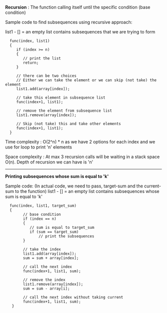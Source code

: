 **Recursion** : The function calling itself until the specific condition (base condition)

Sample code to find subsequences using recursive approach:

list1 - [] = an empty list contains subsequences that we are trying to form


      func(index, list1)
      {
         if (index >= n)
         {
            // print the list
            return;
         }

         // there can be two choices
         // Either we can take the element or we can skip (not take) the element
         list1.add(array[index]);

         // take this element in subsequence list
         func(index+1, list1);

         // remove the element from subsequence list
         list1.remove(array[index]);

         // Skip (not take) this and take other elements
         func(index+1, list1);
      }

Time complexity : O(2^n) * n as we have 2 options for each index and we use for loop to print 'n' elements

Space complexity : At max 3 recursion calls will be waiting in a stack space O(n). Depth of recursion we can have is 'n'

--------------------------------------------------------------------------------------------------------------------------

**Printing subsequences whose sum is equal to 'k'**

Sample code: (In actual code, we need to pass, target-sum and the current-sum to the function)
list1 - [] = an empty list contains subsequences whose sum is equal to 'k'

      func(index, list1, target_sum)
      {
            // base condition
            if (index == n)
            {
               // sum is equal to target_sum
               if (sum == target_sum)
                   // print the subsequences
            }
            
            // take the index
            list1.add(array[index]);
            sum = sum + array[index];
            
            // call the next index
            func(index+1, list1, sum);
            
            // remove the index
            list1.remove(array[index]);
            sum = sum - array[i];
            
            // call the next index without taking current
            func(index+1, list1, sum);
       }
       
